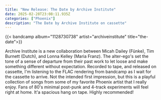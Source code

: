 ```yaml
---
title: "New Release: The Date by Archive Institute"
date: 2025-02-28T23:08:11.935Z
categories: ["Phoenix"]
description: "The Date by Archive Institute on cassette"
---
```


{{< bandcamp
    album="1128730738"
    artist="archiveinstitute"
    title="the-date">}}

Archive Institute is a new collaboration between Micah Dailey (Fünke), Tim Burnett (Dutch), and Lonna Kelley (Maria Franz). The alter-ego's set the tone of a sense of departure from their past work to let loose and make something different without expectation. Recorded to tape, and released on cassette, I'm listening to the FLAC rendering from bandcamp as I wait for the cassette to arrive. Not the intended first impression, but this is a playful collection of songs from some of my favorite Phoenix artist that I really enjoy. Fans of 80's minimal post-punk and 4-track experiments will feel right at home. It'a spacious hang on tape. Highly recommended!
